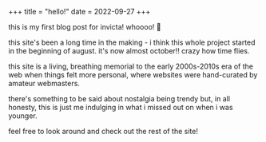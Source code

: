 +++
title = "hello!"
date = 2022-09-27
+++

this is my first blog post for invicta! whoooo! :tada:

this site's been a long time in the making - i think this whole project started in the beginning of august. it's now almost october!! crazy how time flies.

this site is a living, breathing memorial to the early 2000s-2010s era of the web when things felt more personal, where websites were hand-curated by amateur webmasters.

there's something to be said about nostalgia being trendy but, in all honesty, this is just me indulging in what i missed out on when i was younger.

feel free to look around and check out the rest of the site!